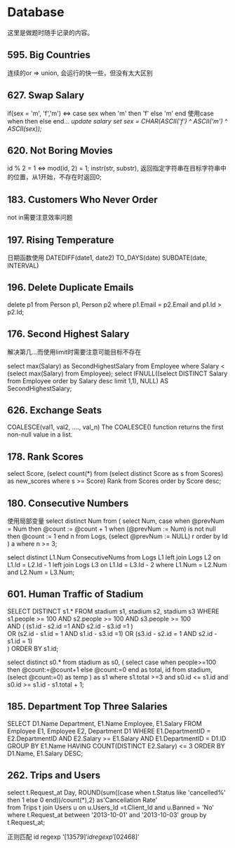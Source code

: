 # Database

这里是做题时随手记录的内容。

## 595. Big Countries
连续的or => union, 会运行的快一些，但没有太大区别

## 627. Swap Salary
if(sex = 'm', 'f','m') <=> case sex when 'm' then 'f' else 'm' end
使用case when then else end...
*update salary set sex = CHAR(ASCII('f') ^ ASCII('m') ^ ASCII(sex));*

## 620. Not Boring Movies
id % 2 = 1 <=> mod(id, 2) = 1;
instr(str, substr), 返回指定字符串在目标字符串中的位置，从1开始，不存在时返回0;

## 183. Customers Who Never Order
not in需要注意效率问题

## 197. Rising Temperature
日期函数使用
DATEDIFF(date1, date2)
TO_DAYS(date)
SUBDATE(date, INTERVAL)

## 196. Delete Duplicate Emails
delete p1 from Person p1, Person p2
where p1.Email = p2.Email and p1.Id > p2.Id;

## 176. Second Highest Salary
解决第几...而使用limit时需要注意可能目标不存在

select max(Salary) as SecondHighestSalary from Employee where Salary < (select max(Salary) from Employee);
select IFNULL((select DISTINCT Salary from Employee order by Salary desc limit 1,1), NULL) AS SecondHighestSalary;

## 626. Exchange Seats

COALESCE(val1, val2, ...., val_n)
The COALESCE() function returns the first non-null value in a list.

## 178. Rank Scores

select Score, (select count(*) from (select distinct Score as s from Scores) as new_scores where s >= Score) Rank 
from Scores order by Score desc;

## 180. Consecutive Numbers

使用局部变量
select distinct Num from (
    select Num,
        case
            when @prevNum = Num then @count := @count + 1
            when (@prevNum := Num) is not null then @count := 1
        end n
    from Logs, (select @prevNum := NULL) r
    order by Id
) a where n >= 3;


select distinct L1.Num ConsecutiveNums 
from Logs L1
left join Logs L2 on L1.Id = L2.Id - 1
left join Logs L3 on L1.Id = L3.Id - 2
where L1.Num = L2.Num and L2.Num = L3.Num;


## 601. Human Traffic of Stadium
SELECT DISTINCT s1.*
FROM stadium s1, stadium s2, stadium s3 
WHERE s1.people >= 100 AND s2.people >= 100 AND s3.people >= 100  
AND ( 
    (s1.id - s2.id =1 AND s2.id - s3.id =1 )  
    OR (s2.id - s1.id = 1 AND s1.id - s3.id =1)
    OR (s3.id - s2.id = 1 AND s2.id - s1.id = 1)  
)
ORDER BY s1.id;


select distinct s0.* 
from stadium as s0, (
    select case
            when people>=100 then @count:=@count+1
            else @count:=0
        end as total, id
    from stadium, (select @count:=0) as temp
) as s1 
where 
s1.total >=3 and 
s0.id <= s1.id and 
s0.id >= s1.id - s1.total + 1;

## 185. Department Top Three Salaries

SELECT D1.Name Department, E1.Name Employee,  E1.Salary
FROM Employee E1, Employee E2, Department D1
WHERE E1.DepartmentID = E2.DepartmentID
AND E2.Salary >= E1.Salary 
AND E1.DepartmentID = D1.ID      
GROUP BY E1.Name
HAVING COUNT(DISTINCT E2.Salary) <= 3
ORDER BY D1.Name, E1.Salary DESC;

## 262. Trips and Users

select t.Request_at Day, ROUND(sum((case when t.Status like 'cancelled%' then 1 else 0 end))/count(*),2) as'Cancellation Rate'  
from Trips t join Users u on u.Users_Id =t.Client_Id and u.Banned = 'No'  
where t.Request_at between '2013-10-01' and '2013-10-03' 
group by t.Request_at;





正则匹配
id regexp '[13579]$'
id regexp '[02468]$'
